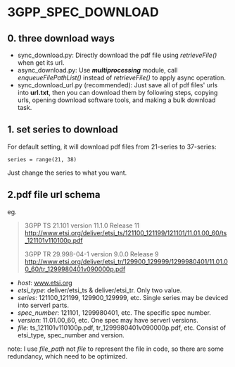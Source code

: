 # 3GPP_SPEC_DOWNLOAD

## 0. three download ways
 - sync_download.py:
Directly download the pdf file using *retrieveFile()* when get its url.
 - async_download.py:
Use ***multiprocessing*** module, call *enqueueFilePathList()* instead of *retrieveFile()* to apply async operation.
 - sync_download_url.py (recommended):
Just save all of pdf files' urls into **url.txt**, then you can download them by following steps, copying urls, opening download software tools, and making a bulk download task.

## 1. set series to download
For default setting, it will download pdf files from 21-series to 37-series:
```
series = range(21, 38)
```
Just change the series to what you want.

## 2.pdf file url schema
eg.
> 3GPP TS 21.101 version 11.1.0 Release 11
> http://www.etsi.org/deliver/etsi_ts/121100_121199/121101/11.01.00_60/ts_121101v110100p.pdf
> 
> 3GPP TR 29.998-04-1 version 9.0.0 Release 9
> http://www.etsi.org/deliver/etsi_tr/129900_129999/1299980401/11.01.00_60/tr_1299980401v090000p.pdf

 - *host*: www.etsi.org
 - *etsi_type*: deliver/etsi_ts & deliver/etsi_tr. Only two value.
 - *series*: 121100_121199, 129900_129999, etc. Single series may be deviced into serverl parts.
 - *spec_number*: 121101, 1299980401, etc. The specific spec number.
 - *version*: 11.01.00_60, etc. One spec may have serverl versions.
 - *file*: ts_121101v110100p.pdf, tr_1299980401v090000p.pdf, etc. Consist of etsi_type, spec_number and version.

note: I use *file_path* not *file* to represent the file in code, so there are some redundancy, which need to be optimized.